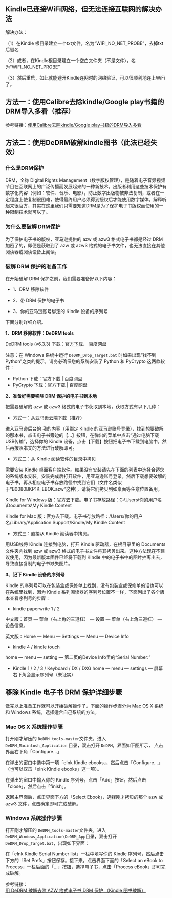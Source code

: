 


## Kindle已连接WiFi网络，但无法连接互联网的解决办法

解决办法：

（1）在Kindle 根目录建立一个txt文件，名为“WIFI_NO_NET_PROBE”，去掉txt后缀名

（2）或者，在Kindle根目录建立一个空白文件夹（不是文件），名为“WIFI_NO_NET_PROBE”

（3）然后重启，如此就能避开Kindle连网时的网络验证，可以很顺利地连上WiFi了。




## 方法一：使用Calibre去除kindle/Google play书籍的DRM导入多看（推荐）


参考链接：[使用Calibre去除kindle/Google play书籍的DRM导入多看](http://www.jianshu.com/p/63f70e660ad5)





## 方法二：使用DeDRM破解kindle图书（此法已经失效）


### 什么是DRM保护


DRM，全称 Digital Rights Management（数字版权管理），是随着电子音频视频节目在互联网上的广泛传播而发展起来的一种新技术。出版者利用这些技术保护有数字化内容（例如：软件、音乐、电影），防止数字出版物被非法复制，或者在一定程度上使复制很困难，使得最终用户必须得到授权后才能使用数字媒体。解释听起来很官方，其实在这里我们只需要知道DRM是为了保护电子书版权而使用的一种限制技术就可以了。



### 为什么要破解 DRM保护


为了保护电子书的版权，亚马逊提供的 azw 或 azw3 格式电子书都是经过 DRM 加密了的，即便是获取到了 azw 或 azw3 格式的电子书文件，也无法直接在其他阅读器或阅读设备上阅读。



### 破解 DRM 保护的准备工作

在开始破解 DRM 保护之前，我们需要准备好以下内容：

- 1、DRM 移除软件

- 2、带 DRM 保护的电子书

- 3、你的亚马逊账号绑定的 Kindle 设备的序列号

下面分别详细介绍。

**1、DRM 移除软件：DeDRM tools**

DeDRM tools (v6.3.3) 下载：[官方下载](https://github.com/apprenticeharper/DeDRM_tools)、 [百度网盘](https://pan.baidu.com/s/1bnExMYN)

注意：在 Windows 系统中运行 `DeDRM_Drop_Target.bat` 时如果出现“找不到 Python”之类的提示，请务必确保您的系统安装了 Python 和 PyCrypto 这两款软件：

- Python 下载：官方下载 | 百度网盘
- PyCrypto 下载：官方下载 | 百度网盘


**2、准备好需要移除 DRM 保护的电子书到本地**

把需要破解的 azw 或 azw3 格式的电子书获取到本地，获取方式有以下几种：

- 方式一：从亚马逊云端下载（推荐）

进入亚马逊后台的 我的内容（用绑定 Kindle 的亚马逊账号登录），找到想要破解的那本书，点击电子书旁边的【…】按钮，在弹出的菜单中点击“通过电脑下载USB传输”，选择你的 Kindle 设备，点击【下载】按钮把电子书下载到电脑中，然后再按照本文的方法进行破解即可。

- 方式二：从 Kindle 阅读软件的目录中拷贝

需要安装 Kindle 桌面客户端软件。如果没有安装请先在下面的列表中选择合适您的系统版本安装。安装完成后打开软件，用亚马逊账号登录，然后下载想要破解的电子书，再从相应电子书存放路径中找到它们（文件名类似于“B0080BKP1K_EBOK.azw”这种），请将它们拷贝到如桌面等任意位置备用。

Kindle for Windows 版：官方去下载。电子书存放路径：C:\Users\你的用户名\Documents\My Kindle Content

Kindle for Mac 版：官方去下载。电子书存放路径：/Users/你的用户名/Library/Application Support/Kindle/My Kindle Content

- 方式三：直接从 Kindle 阅读器中拷贝。

用USB线将 Kindle 连接到电脑，打开 Kindle 驱动器，在根目录里的 Documents 文件夹内找到 azw 或 azw3 格式的电子书文件将其拷贝出来。这种方法现在不建议使用，因为最新版本固件已经将下载到 Kindle 中的电子书中的图片抽离出去，导致直接复制的电子书缺失图片。



**3、记下 Kindle 设备的序列号**

Kindle 的序列号可以在包装盒或保修单上找到，没有包装盒或保修单的话也可以在系统里找到，因为 Kindle 系列阅读器的序列号位置不一样，下面列出了各个版本查看序列号的步骤：

- kindle paperwrite 1 / 2

中文版：首页 — 菜单（右上角的三道杠） — 设置 — 菜单（右上角三道杠） — 设备信息。

英文版：Home — Menu — Settings — Menu — Device Info

- kindle 4 / kindle touch

home — menu — setting — 第二页的Device Info里的“Serial Number:”

- Kindle 1 / 2 / 3 / Keyboard / DX / DXG
home — menu — settings — 屏幕右下角会显示序列号（未证实）



## 移除 Kindle 电子书 DRM 保护详细步骤

做完以上准备工作就可以开始破解操作了。下面的操作步骤分为 Mac OS X 系统和 Windows 系统，选择适合自己系统的方法。

### Mac OS X 系统操作步骤

打开刚才解压的 `DeDRM_tools-master`文件夹，进入 `DeDRM_Macintosh_Application` 目录，双击打开 `DeDRM`，界面如下图所示， 点击界面右下角「Configure…」

在弹出的窗口中选中第一项「eInk Kindle ebooks」，然后点击「Configure…」（也可以双击「eInk Kindle ebooks」这一项）。

在弹出的窗口中输入你的 Kindle 序列号，点击「Add」按钮，然后点击「close」，然后点击「finish」。

返回主界面后，点击界面下方的「Select Ebook」，选择刚才拷贝的那个 azw 或 azw3 文件，点击确定即可完成破解。

### Windows 系统操作步骤

打开刚才解压的 `DeDRM_tools-master`文件夹，进入 `DeDRM_Windows_Application\DeDRM_App`目录，双击打开 `DeDRM_Drop_Target.bat`，出现如下界面：

在「eInk Kindle Serial Number list」一栏中填写你的 Kindle 序列号，然后点击下方的「Set Prefs」按钮保存。接下来，点击界面下面的「Select an eBook to Process」一栏后面的「…」按钮，选择电子书，点击「Process eBook」即可完成破解。




参考链接：[用 DeDRM 破解去除 AZW 格式电子书 DRM 保护 （Kindle 图书破解）](http://www.jianshu.com/p/d838f593c8ca)







